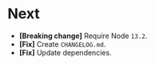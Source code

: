 # Next

- **[Breaking change]** Require Node `13.2`.
- **[Fix]** Create `CHANGELOG.md`.
- **[Fix]** Update dependencies.
